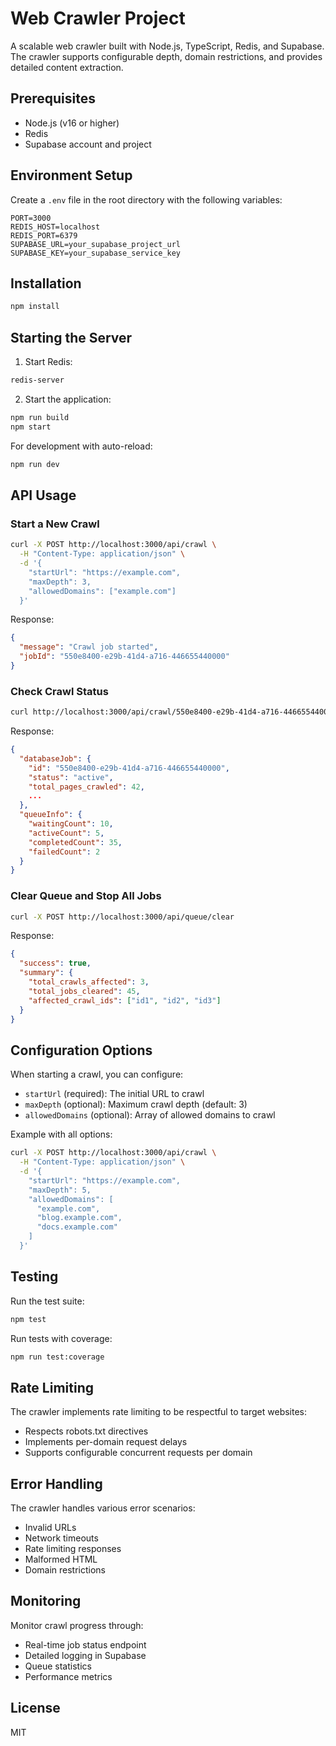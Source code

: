 # Web Crawler Project

A scalable web crawler built with Node.js, TypeScript, Redis, and Supabase. The crawler supports configurable depth, domain restrictions, and provides detailed content extraction.

## Prerequisites

- Node.js (v16 or higher)
- Redis
- Supabase account and project

## Environment Setup

Create a `.env` file in the root directory with the following variables:

```env
PORT=3000
REDIS_HOST=localhost
REDIS_PORT=6379
SUPABASE_URL=your_supabase_project_url
SUPABASE_KEY=your_supabase_service_key
```

## Installation

```bash
npm install
```

## Starting the Server

1. Start Redis:

```bash
redis-server
```

2. Start the application:

```bash
npm run build
npm start
```

For development with auto-reload:

```bash
npm run dev
```

## API Usage

### Start a New Crawl

```bash
curl -X POST http://localhost:3000/api/crawl \
  -H "Content-Type: application/json" \
  -d '{
    "startUrl": "https://example.com",
    "maxDepth": 3,
    "allowedDomains": ["example.com"]
  }'
```

Response:

```json
{
  "message": "Crawl job started",
  "jobId": "550e8400-e29b-41d4-a716-446655440000"
}
```

### Check Crawl Status

```bash
curl http://localhost:3000/api/crawl/550e8400-e29b-41d4-a716-446655440000
```

Response:

```json
{
  "databaseJob": {
    "id": "550e8400-e29b-41d4-a716-446655440000",
    "status": "active",
    "total_pages_crawled": 42,
    ...
  },
  "queueInfo": {
    "waitingCount": 10,
    "activeCount": 5,
    "completedCount": 35,
    "failedCount": 2
  }
}
```

### Clear Queue and Stop All Jobs

```bash
curl -X POST http://localhost:3000/api/queue/clear
```

Response:

```json
{
  "success": true,
  "summary": {
    "total_crawls_affected": 3,
    "total_jobs_cleared": 45,
    "affected_crawl_ids": ["id1", "id2", "id3"]
  }
}
```

## Configuration Options

When starting a crawl, you can configure:

- `startUrl` (required): The initial URL to crawl
- `maxDepth` (optional): Maximum crawl depth (default: 3)
- `allowedDomains` (optional): Array of allowed domains to crawl

Example with all options:

```bash
curl -X POST http://localhost:3000/api/crawl \
  -H "Content-Type: application/json" \
  -d '{
    "startUrl": "https://example.com",
    "maxDepth": 5,
    "allowedDomains": [
      "example.com",
      "blog.example.com",
      "docs.example.com"
    ]
  }'
```

## Testing

Run the test suite:

```bash
npm test
```

Run tests with coverage:

```bash
npm run test:coverage
```

## Rate Limiting

The crawler implements rate limiting to be respectful to target websites:

- Respects robots.txt directives
- Implements per-domain request delays
- Supports configurable concurrent requests per domain

## Error Handling

The crawler handles various error scenarios:

- Invalid URLs
- Network timeouts
- Rate limiting responses
- Malformed HTML
- Domain restrictions

## Monitoring

Monitor crawl progress through:

- Real-time job status endpoint
- Detailed logging in Supabase
- Queue statistics
- Performance metrics

## License

MIT
